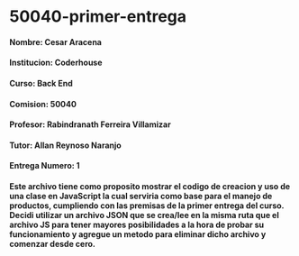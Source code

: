 # 50040-primer-entrega

#### Nombre: Cesar Aracena

#### Institucion: Coderhouse

#### Curso: Back End

#### Comision: 50040

#### Profesor: Rabindranath Ferreira Villamizar

#### Tutor: Allan Reynoso Naranjo

#### Entrega Numero: 1

#### Este archivo tiene como proposito mostrar el codigo de creacion y uso de una clase en JavaScript la cual serviria como base para el manejo de productos, cumpliendo con las premisas de la primer entrega del curso. Decidi utilizar un archivo JSON que se crea/lee en la misma ruta que el archivo JS para tener mayores posibilidades a la hora de probar su funcionamiento y agregue un metodo para eliminar dicho archivo y comenzar desde cero.
